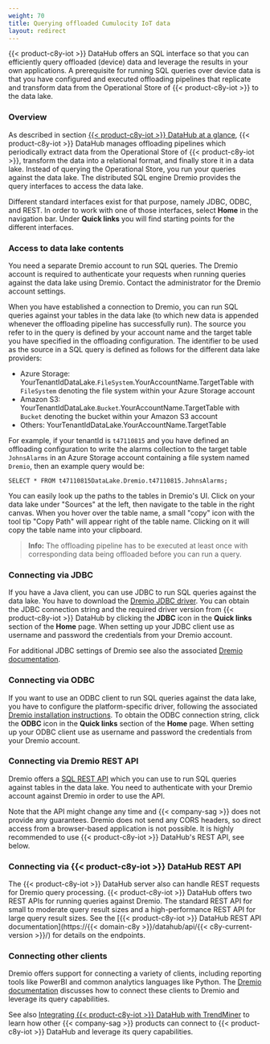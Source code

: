 ```yaml
---
weight: 70
title: Querying offloaded Cumulocity IoT data
layout: redirect
---
```


{{< product-c8y-iot >}} DataHub offers an SQL interface so that you can efficiently query offloaded (device) data and leverage the results in your own applications. A prerequisite for running SQL queries over device data is that you have configured and executed offloading pipelines that replicate and transform data from the Operational Store of {{< product-c8y-iot >}} to the data lake.

### Overview

As described in section [{{< product-c8y-iot >}} DataHub at a glance](/datahub/datahub-overview/#datahub-at-a-glance), {{< product-c8y-iot >}} DataHub manages offloading pipelines which periodically extract data from the Operational Store of {{< product-c8y-iot >}}, transform the data into a relational format, and finally store it in a data lake. Instead of querying the Operational Store, you run your queries against the data lake. The distributed SQL engine Dremio provides the query interfaces to access the data lake.

Different standard interfaces exist for that purpose, namely JDBC, ODBC, and REST. In order to work with one of those interfaces, select **Home** in the navigation bar. Under **Quick links** you will find starting points for the different interfaces.

### Access to data lake contents

You need a separate Dremio account to run SQL queries. The Dremio account is required to authenticate your requests when running queries against the data lake using Dremio. Contact the administrator for the Dremio account settings.

When you have established a connection to Dremio, you can run SQL queries against your tables in the data lake (to which new data is appended whenever the offloading pipeline has successfully run). The source you refer to in the query is defined by your account name and the target table you have specified in the offloading configuration. The identifier to be used as the source in a SQL query is defined as follows for the different data lake providers:

* Azure Storage: YourTenantIdDataLake.`FileSystem`.YourAccountName.TargetTable with `FileSystem` denoting the file system within your Azure Storage account
* Amazon S3: YourTenantIdDataLake.`Bucket`.YourAccountName.TargetTable with `Bucket` denoting the bucket within your Amazon S3 account
* Others: YourTenantIdDataLake.YourAccountName.TargetTable

For example, if your tenantId is `t47110815` and you have defined an offloading configuration to write the alarms collection to the target table `JohnsAlarms` in an Azure Storage account containing a file system named `Dremio`, then an example query would be:

```
SELECT * FROM t47110815DataLake.Dremio.t47110815.JohnsAlarms;
```
You can easily look up the paths to the tables in Dremio's UI. Click on your data lake under "Sources" at the left, then navigate to the table in the right canvas. When you hover over the table name, a small "copy" icon with the tool tip "Copy Path" will appear right of the table name. Clicking on it will copy the table name into your clipboard.

> **Info:** The offloading pipeline has to be executed at least once with corresponding data being offloaded before you can run a query.

### Connecting via JDBC

If you have a Java client, you can use JDBC to run SQL queries against the data lake.  You have to download the [Dremio JDBC driver](https://www.dremio.com/drivers/). You can obtain the JDBC connection string and the required driver version from {{< product-c8y-iot >}} DataHub by clicking the **JDBC** icon in the **Quick links** section of the **Home** page. When setting up your JDBC client use as username and password the credentials from your Dremio account.

For additional JDBC settings of Dremio see also the associated [Dremio documentation](https://docs.dremio.com/drivers/dremio-jdbc-driver.html).

### Connecting via ODBC

If you want to use an ODBC client to run SQL queries against the data lake, you have to configure the platform-specific driver, following the associated [Dremio installation instructions](https://docs.dremio.com/drivers/dremio-odbc-driver.html). To obtain the ODBC connection string, click the **ODBC** icon in the **Quick links** section of the **Home** page. When setting up your ODBC client use as username and password the credentials from your Dremio account.

### Connecting via Dremio REST API

Dremio offers a [SQL REST API](https://docs.dremio.com/rest-api/sql/) which you can use to run SQL queries against tables in the data lake. You need to authenticate with your Dremio account against Dremio in order to use the API.

Note that the API might change any time and {{< company-sag >}} does not provide any guarantees. Dremio does not send any CORS headers, so direct access from a browser-based application is not possible. It is highly recommended to use {{< product-c8y-iot >}} DataHub's REST API, see below.

### Connecting via {{< product-c8y-iot >}} DataHub REST API

The {{< product-c8y-iot >}} DataHub server also can handle REST requests for Dremio query processing. {{< product-c8y-iot >}} DataHub offers two REST APIs for running queries against Dremio. The standard REST API for small to moderate query result sizes and a high-performance REST API for large query result sizes. See the [{{< product-c8y-iot >}} DataHub REST API documentation](https://{{< domain-c8y >}}/datahub/api/{{< c8y-current-version >}}/) for details on the endpoints.

### Connecting other clients

Dremio offers support for connecting a variety of clients, including reporting tools like PowerBI and common analytics languages like Python. The [Dremio documentation](https://docs.dremio.com/client-applications/clients.html) discusses how to connect these clients to Dremio and leverage its query capabilities.

See also [Integrating {{< product-c8y-iot >}} DataHub with TrendMiner](/datahub/integrating-datahub-with-sag-products/#integration-trendminer) to learn how other {{< company-sag >}} products can connect to {{< product-c8y-iot >}} DataHub and leverage its query capabilities.

